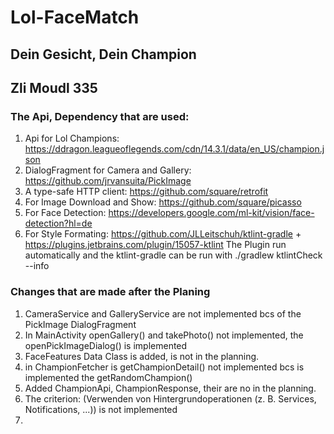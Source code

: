 # Lol-FaceMatch
## Dein Gesicht, Dein Champion
## Zli Moudl 335
### The Api, Dependency that are used:
1. Api for Lol Champions: https://ddragon.leagueoflegends.com/cdn/14.3.1/data/en_US/champion.json 
2. DialogFragment for Camera and Gallery: https://github.com/jrvansuita/PickImage
3. A type-safe HTTP client: https://github.com/square/retrofit
4. For Image Download and Show: https://github.com/square/picasso
5. For Face Detection: https://developers.google.com/ml-kit/vision/face-detection?hl=de
6. For Style Formating: https://github.com/JLLeitschuh/ktlint-gradle + https://plugins.jetbrains.com/plugin/15057-ktlint
The Plugin run automatically and the ktlint-gradle can be run with ./gradlew ktlintCheck --info
### Changes that are made after the Planing
1. CameraService and GalleryService are not implemented bcs of the PickImage DialogFragment
2. In MainActivity openGallery() and takePhoto() not implemented, the openPickImageDialog() is implemented
3. FaceFeatures Data Class is added, is not in the planning.
4. in ChampionFetcher is getChampionDetail() not implemented bcs is implemented the getRandomChampion()
5. Added ChampionApi, ChampionResponse, their are no in the planning.
6. The criterion: (Verwenden von Hintergrundoperationen (z. B. Services, Notifications, ...)) is not implemented
7. 